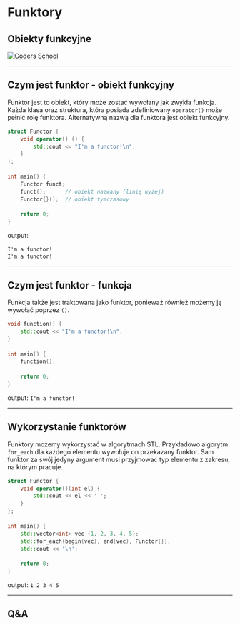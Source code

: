 <!-- .slide: data-background="#111111" -->

# Funktory

## Obiekty funkcyjne

<a href="https://coders.school">
    <img width="500" data-src="../coders_school_logo.png" src="../coders_school_logo.png" alt="Coders School" class="plain">
</a>

___
<!-- .slide: style="font-size: 0.9em" -->

## Czym jest funktor - obiekt funkcyjny

Funktor jest to obiekt, który może zostać wywołany jak zwykła funkcja. Każda klasa oraz struktura, która posiada zdefiniowany `operator()` może pełnić rolę funktora.
Alternatywną nazwą dla funktora jest obiekt funkcyjny.

```cpp
struct Functor {
    void operator() () {
        std::cout << "I'm a functor!\n";
    }
};

int main() {
    Functor funct;
    funct();      // obiekt nazwany (linię wyżej)
    Functor{}();  // obiekt tymczasowy

    return 0;
}
```

output:

```text
I'm a functor!
I'm a functor!
```

___

## Czym jest funktor - funkcja

Funkcja także jest traktowana jako funktor, ponieważ również możemy ją wywołać poprzez `()`.

```cpp
void function() {
    std::cout << "I'm a functor!\n";
}

int main() {
    function();

    return 0;
}
```

output: `I'm a functor!`

___

## Wykorzystanie funktorów

Funktory możemy wykorzystać w algorytmach STL. Przykładowo algorytm `for_each` dla każdego elementu wywołuje on przekazany funktor. Sam funktor za swój jedyny argument musi przyjmować typ elementu z zakresu, na którym pracuje.

```cpp
struct Functor {
    void operator()(int el) {
        std::cout << el << ' ';
    }
};

int main() {
    std::vector<int> vec {1, 2, 3, 4, 5};
    std::for_each(begin(vec), end(vec), Functor{});
    std::cout << '\n';

    return 0;
}
```

output: `1 2 3 4 5`

___

## Q&A
